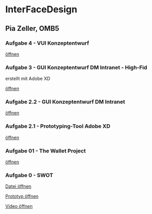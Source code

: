 # InterFaceDesign
## Pia Zeller, OMB5

### Aufgabe 4 - VUI Konzeptentwurf

<a href="https://piazeller.github.io/IFDWiSe20-21/A04/A04.html"> öffnen </a>

### Aufgabe 3 - GUI Konzeptentwurf DM Intranet - High-Fid

erstellt mit Adobe XD

[öffnen](https://xd.adobe.com/view/e545f9ac-f0d8-4f05-8ef8-ddcb1c484d88-b016/)

### Aufgabe 2.2 - GUI Konzeptentwurf DM Intranet
<a href="https://piazeller.github.io/IFDWiSe20-21/A02.2/A02.2.html"> öffnen </a>

### Aufgabe 2.1 - Prototyping-Tool Adobe XD
<a href="https://piazeller.github.io/IFDWiSe20-21/A02.1/A02.html"> öffnen </a>


### Aufgabe 01 - The Wallet Project
<a href="https://piazeller.github.io/IFDWiSe20-21/A01/A01_The Wallet Project.pdf"> öffnen </a>

### Aufgabe 0 - SWOT
<a href="https://piazeller.github.io/IFDWiSe20-21/A00/00_SWOT.pdf"> Datei öffnen </a>

<a href="https://piazeller.github.io/IFDWiSe20-21/A00/00_SWOT.xd"> Prototyp öffnen </a>

<a href="https://piazeller.github.io/IFDWiSe20-21/A00/00_SWOT.mp4"> Video öffnen </a>
